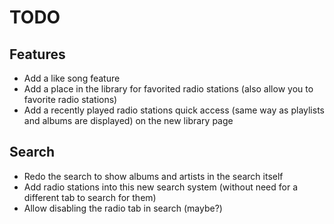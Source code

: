 # TODO

## Features
- Add a like song feature
- Add a place in the library for favorited radio stations (also allow you to favorite radio stations)
- Add a recently played radio stations quick access (same way as playlists and albums are displayed) on the new library page

## Search
- Redo the search to show albums and artists in the search itself 
- Add radio stations into this new search system (without need for a different tab to search for them)
- Allow disabling the radio tab in search (maybe?)